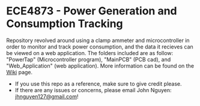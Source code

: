 # ECE4873 - Power Generation and Consumption Tracking
Repository revolved around using a clamp ammeter and microcontroller in order to monitor and track power consumption, and the data it recieves can be viewed on a web application. The folders included are as follow: "PowerTap" (Microcontroller program), "MainPCB" (PCB cad), and "Web_Application" (web application). More information can be found on the [Wiki](https://github.gatech.edu/jnguyen357/ECE-4873-Project/wiki) page. 

* If you use this repo as a reference, make sure to give credit please.
* If there are any issues or concerns, please email John Nguyen: jhnguyen127@gmail.com!
